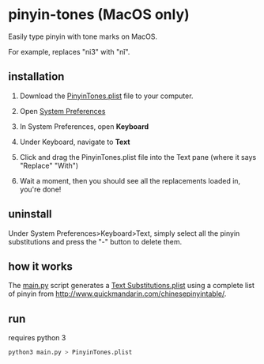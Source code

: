 # pinyin-tones (MacOS only)

Easily type pinyin with tone marks on MacOS.

For example, replaces "ni3" with "nǐ".

## installation

1. Download the [PinyinTones.plist](./PinyinTones.plist) file to your computer.

2. Open [System Preferences](https://www.howtogeek.com/683480/how-to-quickly-find-specific-system-preferences-on-a-mac/#:~:text=To%20launch%20it%2C%20click%20the,the%20window%20and%20click%20it)

3. In System Preferences, open **Keyboard**

4. Under Keyboard, navigate to **Text**

5. Click and drag the PinyinTones.plist file into the Text pane (where it says "Replace" "With")

6. Wait a moment, then you should see all the replacements loaded in, you're done!

## uninstall

Under System Preferences>Keyboard>Text, simply select all the pinyin substitutions and press the "-" button to delete them.

## how it works

The [main.py](./main.py) script generates a [Text Substitutions.plist](https://support.apple.com/en-mn/guide/mac-help/mchl2a7bd795/12.0/mac/12.0) using a complete list of pinyin from http://www.quickmandarin.com/chinesepinyintable/.

## run

requires python 3

```sh
python3 main.py > PinyinTones.plist
```
